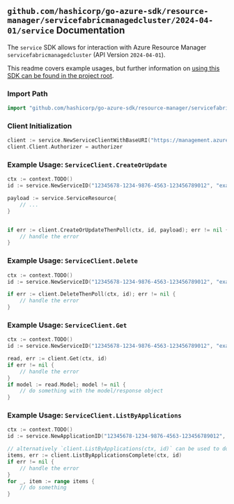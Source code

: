 
## `github.com/hashicorp/go-azure-sdk/resource-manager/servicefabricmanagedcluster/2024-04-01/service` Documentation

The `service` SDK allows for interaction with Azure Resource Manager `servicefabricmanagedcluster` (API Version `2024-04-01`).

This readme covers example usages, but further information on [using this SDK can be found in the project root](https://github.com/hashicorp/go-azure-sdk/tree/main/docs).

### Import Path

```go
import "github.com/hashicorp/go-azure-sdk/resource-manager/servicefabricmanagedcluster/2024-04-01/service"
```


### Client Initialization

```go
client := service.NewServiceClientWithBaseURI("https://management.azure.com")
client.Client.Authorizer = authorizer
```


### Example Usage: `ServiceClient.CreateOrUpdate`

```go
ctx := context.TODO()
id := service.NewServiceID("12345678-1234-9876-4563-123456789012", "example-resource-group", "managedClusterValue", "applicationValue", "serviceValue")

payload := service.ServiceResource{
	// ...
}


if err := client.CreateOrUpdateThenPoll(ctx, id, payload); err != nil {
	// handle the error
}
```


### Example Usage: `ServiceClient.Delete`

```go
ctx := context.TODO()
id := service.NewServiceID("12345678-1234-9876-4563-123456789012", "example-resource-group", "managedClusterValue", "applicationValue", "serviceValue")

if err := client.DeleteThenPoll(ctx, id); err != nil {
	// handle the error
}
```


### Example Usage: `ServiceClient.Get`

```go
ctx := context.TODO()
id := service.NewServiceID("12345678-1234-9876-4563-123456789012", "example-resource-group", "managedClusterValue", "applicationValue", "serviceValue")

read, err := client.Get(ctx, id)
if err != nil {
	// handle the error
}
if model := read.Model; model != nil {
	// do something with the model/response object
}
```


### Example Usage: `ServiceClient.ListByApplications`

```go
ctx := context.TODO()
id := service.NewApplicationID("12345678-1234-9876-4563-123456789012", "example-resource-group", "managedClusterValue", "applicationValue")

// alternatively `client.ListByApplications(ctx, id)` can be used to do batched pagination
items, err := client.ListByApplicationsComplete(ctx, id)
if err != nil {
	// handle the error
}
for _, item := range items {
	// do something
}
```
